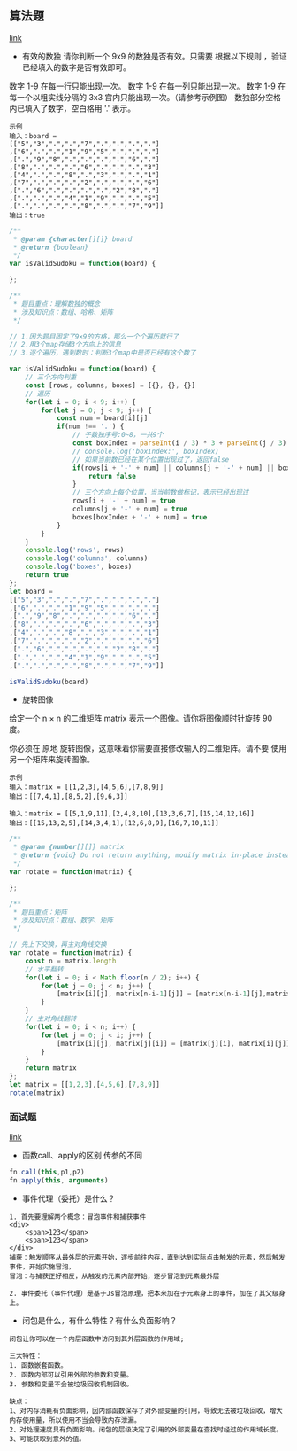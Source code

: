 ## 算法题
[link](https://leetcode-cn.com/leetbook/read/top-interview-questions-easy/x2f9gg/)

- 有效的数独
请你判断一个 9x9 的数独是否有效。只需要 根据以下规则 ，验证已经填入的数字是否有效即可。

数字 1-9 在每一行只能出现一次。
数字 1-9 在每一列只能出现一次。
数字 1-9 在每一个以粗实线分隔的 3x3 宫内只能出现一次。（请参考示例图）
数独部分空格内已填入了数字，空白格用 '.' 表示。

```
示例
输入：board = 
[["5","3",".",".","7",".",".",".","."]
,["6",".",".","1","9","5",".",".","."]
,[".","9","8",".",".",".",".","6","."]
,["8",".",".",".","6",".",".",".","3"]
,["4",".",".","8",".","3",".",".","1"]
,["7",".",".",".","2",".",".",".","6"]
,[".","6",".",".",".",".","2","8","."]
,[".",".",".","4","1","9",".",".","5"]
,[".",".",".",".","8",".",".","7","9"]]
输出：true
```

```javascript
/**
 * @param {character[][]} board
 * @return {boolean}
 */
var isValidSudoku = function(board) {

};
```

```javascript
/**
 * 题目重点：理解数独的概念
 * 涉及知识点：数组、哈希、矩阵 
 */

// 1.因为题目固定了9×9的方格，那么一个个遍历就行了
// 2.用3个map存储3个方向上的信息
// 3.逐个遍历，遇到数时：判断3个map中是否已经有这个数了

var isValidSudoku = function(board) {
    // 三个方向判重
    const [rows, columns, boxes] = [{}, {}, {}]
    // 遍历
    for(let i = 0; i < 9; i++) {
        for(let j = 0; j < 9; j++) {
            const num = board[i][j]
            if(num !== '.') {
                // 子数独序号:0~8，一共9个
                const boxIndex = parseInt(i / 3) * 3 + parseInt(j / 3)
                // console.log('boxIndex:', boxIndex)
                // 如果当前数已经在某个位置出现过了，返回false
                if(rows[i + '-' + num] || columns[j + '-' + num] || boxes[boxIndex + '-' + num]){
                    return false
                }
                // 三个方向上每个位置，当当前数做标记，表示已经出现过
                rows[i + '-' + num] = true
                columns[j + '-' + num] = true
                boxes[boxIndex + '-' + num] = true
            }
        }
    }
    console.log('rows', rows)
    console.log('columns', columns)
    console.log('boxes', boxes)
    return true
};
let board = 
[["5","3",".",".","7",".",".",".","."]
,["6",".",".","1","9","5",".",".","."]
,[".","9","8",".",".",".",".","6","."]
,["8",".",".",".","6",".",".",".","3"]
,["4",".",".","8",".","3",".",".","1"]
,["7",".",".",".","2",".",".",".","6"]
,[".","6",".",".",".",".","2","8","."]
,[".",".",".","4","1","9",".",".","5"]
,[".",".",".",".","8",".",".","7","9"]]

isValidSudoku(board)

```

- 旋转图像

给定一个 n × n 的二维矩阵 matrix 表示一个图像。请你将图像顺时针旋转 90 度。

你必须在 原地 旋转图像，这意味着你需要直接修改输入的二维矩阵。请不要 使用另一个矩阵来旋转图像。

```
示例
输入：matrix = [[1,2,3],[4,5,6],[7,8,9]]
输出：[[7,4,1],[8,5,2],[9,6,3]]

输入：matrix = [[5,1,9,11],[2,4,8,10],[13,3,6,7],[15,14,12,16]]
输出：[[15,13,2,5],[14,3,4,1],[12,6,8,9],[16,7,10,11]]
```

```javascript
/**
 * @param {number[][]} matrix
 * @return {void} Do not return anything, modify matrix in-place instead.
 */
var rotate = function(matrix) {

};
```

```javascript
/**
 * 题目重点：矩阵
 * 涉及知识点：数组、数学、矩阵 
 */

// 先上下交换，再主对角线交换
var rotate = function(matrix) {
    const n = matrix.length
    // 水平翻转
    for(let i = 0; i < Math.floor(n / 2); i++) {
        for(let j = 0; j < n; j++) {
            [matrix[i][j], matrix[n-i-1][j]] = [matrix[n-i-1][j],matrix[i][j]]
        }
    }
    // 主对角线翻转
    for(let i = 0; i < n; i++) {
        for(let j = 0; j < i; j++) {
            [matrix[i][j], matrix[j][i]] = [matrix[j][i], matrix[i][j]]
        }
    }
    return matrix
};
let matrix = [[1,2,3],[4,5,6],[7,8,9]]
rotate(matrix)

```



### 面试题
[link](https://github.com/luozyiii/front-end-interview/blob/main/07-%E7%9C%9F%E9%A2%98.md)

- 函数call、apply的区别
传参的不同
```javascript
fn.call(this,p1,p2)
fn.apply(this, arguments)
```

- 事件代理（委托）是什么？
```
1. 首先要理解两个概念：冒泡事件和捕获事件
<div>
    <span>123</span>
    <span>123</span>
</div>
捕获：触发顺序从最外层的元素开始，逐步前往内存，直到达到实际点击触发的元素，然后触发事件，开始实施冒泡，
冒泡：与捕获正好相反，从触发的元素内部开始，逐步冒泡到元素最外层

2. 事件委托（事件代理）是基于Js冒泡原理，把本来加在子元素身上的事件，加在了其父级身上。
```

- 闭包是什么，有什么特性？有什么负面影响？
```
闭包让你可以在一个内层函数中访问到其外层函数的作用域;

三大特性：
1. 函数嵌套函数。
2. 函数内部可以引用外部的参数和变量。
3. 参数和变量不会被垃圾回收机制回收。

缺点：
1、对内存消耗有负面影响，因内部函数保存了对外部变量的引用，导致无法被垃圾回收，增大内存使用量，所以使用不当会导致内存泄漏。
2、对处理速度具有负面影响。闭包的层级决定了引用的外部变量在查找时经过的作用域长度。
3、可能获取到意外的值。
```